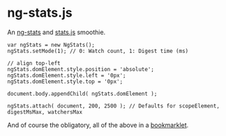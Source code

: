 ng-stats.js
===========

An [ng-stats](https://github.com/kentcdodds/ng-stats) and [stats.js](https://github.com/mrdoob/stats.js/) smoothie.

```
var ngStats = new NgStats();
ngStats.setMode(1); // 0: Watch count, 1: Digest time (ms)

// align top-left
ngStats.domElement.style.position = 'absolute';
ngStats.domElement.style.left = '0px';
ngStats.domElement.style.top = '0px';

document.body.appendChild( ngStats.domElement );

ngStats.attach( document, 200, 2500 ); // Defaults for scopeElement, digestMsMax, watchersMax
```

And of course the obligatory, all of the above in a [bookmarklet](javascript:!function(){var%20e=function(){var%20e,t,n,i=0,a=1/0,l=0,o=0,d=1/0,s=0,r=0,c=document.createElement(%22div%22);c.id=%22stats%22,c.addEventListener(%22mousedown%22,function(e){e.preventDefault(),v(++r%252)},!1),c.style.cssText=%22width:80px;opacity:0.9;cursor:pointer%22;var%20p=document.createElement(%22div%22);p.id=%22fps%22,p.style.cssText=%22padding:0%200%203px%203px;text-align:left;background-color:%23002%22,c.appendChild(p);var%20h=document.createElement(%22div%22);h.id=%22fpsText%22,h.style.cssText=%22color:%230ff;font-family:Helvetica,Arial,sans-serif;font-size:9px;font-weight:bold;line-height:15px%22,h.innerHTML=%22W%22,p.appendChild(h);var%20m=document.createElement(%22div%22);for(m.id=%22fpsGraph%22,m.style.cssText=%22position:relative;width:74px;height:30px;background-color:%230ff%22,p.appendChild(m);m.children.length%3C74;){var%20f=document.createElement(%22span%22);f.style.cssText=%22width:1px;height:30px;float:left;background-color:%23113%22,m.appendChild(f)}var%20x=document.createElement(%22div%22);x.id=%22ms%22,x.style.cssText=%22padding:0%200%203px%203px;text-align:left;background-color:%23020;display:none%22,c.appendChild(x);var%20u=document.createElement(%22div%22);u.id=%22msText%22,u.style.cssText=%22color:%230f0;font-family:Helvetica,Arial,sans-serif;font-size:9px;font-weight:bold;line-height:15px%22,u.innerHTML=%22D%22,x.appendChild(u);var%20g=document.createElement(%22div%22);for(g.id=%22msGraph%22,g.style.cssText=%22position:relative;width:74px;height:30px;background-color:%230f0%22,x.appendChild(g);g.children.length%3C74;){var%20f=document.createElement(%22span%22);f.style.cssText=%22width:1px;height:30px;float:left;background-color:%23131%22,g.appendChild(f)}var%20v=function(e){switch(r=e){case%200:p.style.display=%22block%22,x.style.display=%22none%22;break;case%201:p.style.display=%22none%22,x.style.display=%22block%22}},y=function(e,t){var%20n=e.appendChild(e.firstChild);n.style.height=t+%22px%22},E=function(e){var%20t,n=e,i=0;do%20if(i+=n.$$watchers%3Fn.$$watchers.length:0,!(t=n.$$childHead||n!==e%26%26n.$$nextSibling))for(;n!==e%26%26!(t=n.$$nextSibling);)n=n.$parent;while(n=t);return%20i},b=function(e,t,n){return%20Math.max(e,Math.min(t,n))};return{REVISION:1,domElement:c,setMode:v,attach:function(r,c,p){var%20f=angular.element(r||document).scope(),x=f.$digest;f.$digest=function(){return%20e=Date.now(),t=x.apply(this,arguments),n=Date.now(),i=n-e,a=Math.min(a,i),l=Math.max(l,i),u.textContent=i+%22%20D%20(%22+a+%22-%22+l+%22)%22,y(g,b(1,30-i/(c||200)*30,30)),o=E(f),d=Math.min(d,o),s=Math.max(s,o),h.textContent=o+%22%20W%20(%22+d+%22-%22+s+%22)%22,y(m,b(1,30-o/(p||2500)*30,30)),t}}}},t=new%20e;t.setMode(1),t.domElement.style.position=%22absolute%22,t.domElement.style.left=%220px%22,t.domElement.style.top=%220px%22,document.body.appendChild(t.domElement),t.attach(document,200,2500)}();).
